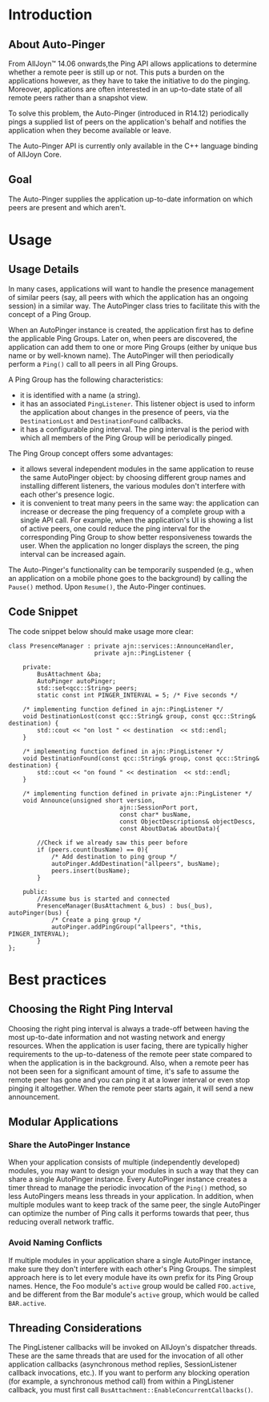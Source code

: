 # Introduction

## About Auto-Pinger

From AllJoyn&trade; 14.06 onwards,the Ping API allows applications
to determine whether a remote peer is still up or not. This puts 
a burden on the applications however, as they have to take the 
initiative to do the pinging. Moreover, applications are often 
interested in an up-to-date state of all remote peers rather 
than a snapshot view.

To solve this problem, the Auto-Pinger (introduced in R14.12) periodically pings
a supplied list of peers on the application's behalf and notifies the
application when they become available or leave.

The Auto-Pinger API is currently only available in the C++ language binding of
AllJoyn Core.

## Goal

The Auto-Pinger supplies the application up-to-date information 
on which peers are present and which aren't.

# Usage

## Usage Details

In many cases, applications will want to handle the presence management of
similar peers (say, all peers with which the application has an ongoing session)
in a similar way. The AutoPinger class tries to facilitate this with the concept
of a Ping Group.

When an AutoPinger instance is created, the application first has to define the
applicable Ping Groups. Later on, when peers are discovered, the application
can add them to one or more Ping Groups (either by unique bus name or by
well-known name). The AutoPinger will then periodically perform a `Ping()` call
to all peers in all Ping Groups.

A Ping Group has the following characteristics:

  * it is identified with a name (a string).
  * it has an associated `PingListener`. This listener object is used to inform
    the application about changes in the presence of peers, via the
    `DestinationLost` and `DestinationFound` callbacks.
  * it has a configurable ping interval. The ping interval is the period with
    which all members of the Ping Group will be periodically pinged.

The Ping Group concept offers some advantages:

  * it allows several independent modules in the same application to reuse the
    same AutoPinger object: by choosing different group names and installing
    different listeners, the various modules don't interfere with each other's
    presence logic.
  * it is convenient to treat many peers in the same way: the application can
    increase or decrease the ping frequency of a complete group with a single
    API call. For example, when the application's UI is showing a list of active
    peers, one could reduce the ping interval for the corresponding Ping Group
    to show better responsiveness towards the user. When the application no
    longer displays the screen, the ping interval can be increased again.


The Auto-Pinger's functionality can be temporarily suspended 
(e.g., when an application on a mobile phone goes to the background) 
by calling the `Pause()` method. Upon `Resume()`, the Auto-Pinger continues.

## Code Snippet

The code snippet below should make usage more clear:

```
class PresenceManager : private ajn::services::AnnounceHandler,
    					private ajn::PingListener {
 
	private:
		BusAttachment &ba;
		AutoPinger autoPinger;
		std::set<qcc::String> peers;
		static const int PINGER_INTERVAL = 5; /* Five seconds */
		
    /* implementing function defined in ajn::PingListener */
    void DestinationLost(const qcc::String& group, const qcc::String& destination) {
        std::cout << "on lost " << destination  << std::endl;
    }

    /* implementing function defined in ajn::PingListener */
    void DestinationFound(const qcc::String& group, const qcc::String& destination) {
        std::cout << "on found " << destination  << std::endl; 
    }     
 
	/* implementing function defined in private ajn::PingListener */
	void Announce(unsigned short version,
                               ajn::SessionPort port,
                               const char* busName,
                               const ObjectDescriptions& objectDescs,
                               const AboutData& aboutData){

		//Check if we already saw this peer before
		if (peers.count(busName) == 0){
			/* Add destination to ping group */
			autoPinger.AddDestination("allpeers", busName);
			peers.insert(busName);
		}
 
	public:
		//Assume bus is started and connected
		PresenceManager(BusAttachment &_bus) : bus(_bus), autoPinger(bus) {
			/* Create a ping group */
			autoPinger.addPingGroup("allpeers", *this, PINGER_INTERVAL);
		} 
};
```

# Best practices

## Choosing the Right Ping Interval

Choosing the right ping interval is always a trade-off between 
having the most up-to-date information and not wasting network 
and energy resources. When the application is user facing, there 
are typically higher requirements to the up-to-dateness of the
remote peer state compared to when the application is in the 
background. Also, when a remote peer has not been seen for a 
significant amount of time, it's safe to assume the remote peer 
has gone and you can ping it at a lower interval or even stop 
pinging it altogether. When the remote peer starts again, 
it will send a new announcement.

## Modular Applications

### Share the AutoPinger Instance

When your application consists of multiple (independently developed) modules,
you may want to design your modules in such a way that they can share a single
AutoPinger instance. Every AutoPinger instance creates a timer thread to manage
the periodic invocation of the `Ping()` method, so less AutoPingers means less
threads in your application. In addition, when multiple modules want to keep
track of the same peer, the single AutoPinger can optimize the number of Ping
calls it performs towards that peer, thus reducing overall network traffic.

### Avoid Naming Conflicts

If multiple modules in your application share a single AutoPinger instance, make
sure they don't interfere with each other's Ping Groups. The simplest approach
here is to let every module have its own prefix for its Ping Group names. Hence,
the Foo module's `active` group would be called `FOO.active`, and be different
from the Bar module's `active` group, which would be called `BAR.active`.

## Threading Considerations

The PingListener callbacks will be invoked on AllJoyn's dispatcher threads.
These are the same threads that are used for the invocation of all other
application callbacks (asynchronous method replies, SessionListener callback
invocations, etc.). If you want to perform any blocking operation (for example,
a synchronous method call) from within a PingListener callback, you must first
call `BusAttachment::EnableConcurrentCallbacks()`.
